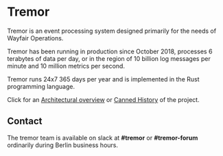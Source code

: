 # Tremor

Tremor is an event processing system designed primarily for the needs of Wayfair Operations.

Tremor has been running in production since October 2018, processes 6 terabytes of data per day, or in the region of 10 billion log messages per minute and 10 million metrics per second.

Tremor runs 24x7 365 days per year and is implemented in the Rust programming language.

Click for an [Architectural overview](./overview) or [Canned History](./history) of the project.

## Contact

The tremor team is available on slack at __#tremor__  or __#tremor-forum__ ordinarily during Berlin business hours.
